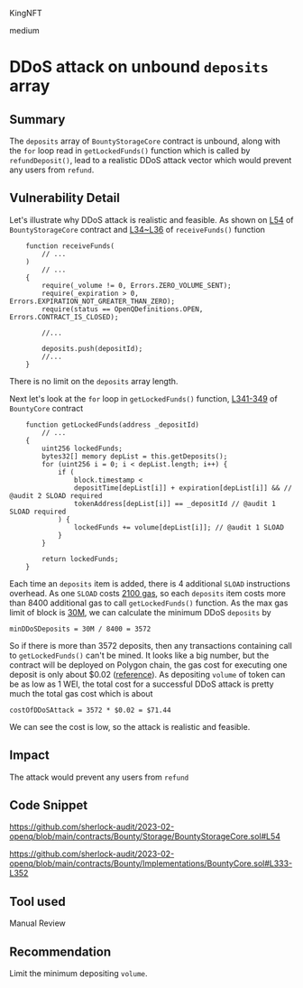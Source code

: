 KingNFT

medium

# DDoS attack on unbound ````deposits```` array

## Summary
The ````deposits```` array of ````BountyStorageCore```` contract is unbound, along with the ````for```` loop read in ````getLockedFunds()```` function which is called by ````refundDeposit()````, lead to a realistic DDoS attack vector which would prevent any users from ````refund````.

## Vulnerability Detail
Let's illustrate why DDoS attack  is realistic and feasible.
As shown on [L54](https://github.com/sherlock-audit/2023-02-openq/blob/main/contracts/Bounty/Storage/BountyStorageCore.sol#L54) of ````BountyStorageCore```` contract and [L34~L36](https://github.com/sherlock-audit/2023-02-openq/blob/main/contracts/Bounty/Implementations/BountyCore.sol#L34-L36) of ````receiveFunds()```` function
```solidity
    function receiveFunds(
        // ...
    )
        // ...
    {
        require(_volume != 0, Errors.ZERO_VOLUME_SENT);
        require(_expiration > 0, Errors.EXPIRATION_NOT_GREATER_THAN_ZERO);
        require(status == OpenQDefinitions.OPEN, Errors.CONTRACT_IS_CLOSED);

        //...

        deposits.push(depositId);
        //...
    }
```
There is no limit on the ````deposits```` array length.

Next let's look at the  ````for```` loop in ````getLockedFunds()```` function, [L341-349](https://github.com/sherlock-audit/2023-02-openq/blob/main/contracts/Bounty/Implementations/BountyCore.sol#L341~L349) of ````BountyCore```` contract
```solidity
    function getLockedFunds(address _depositId)
        // ...
    {
        uint256 lockedFunds;
        bytes32[] memory depList = this.getDeposits();
        for (uint256 i = 0; i < depList.length; i++) {
            if (
                block.timestamp <
                depositTime[depList[i]] + expiration[depList[i]] && // @audit 2 SLOAD required
                tokenAddress[depList[i]] == _depositId // @audit 1 SLOAD required
            ) {
                lockedFunds += volume[depList[i]]; // @audit 1 SLOAD
            }
        }

        return lockedFunds;
    }
```
Each time an ````deposits```` item is added, there is 4 additional  ````SLOAD```` instructions overhead. As one ````SLOAD```` costs [2100 gas](https://eips.ethereum.org/EIPS/eip-2929#abstract), so each ````deposits```` item costs more than 8400 additional gas to call ````getLockedFunds()```` function. As the max gas limit of block is [30M](https://ethereum.org/en/developers/docs/gas/#block-size), we can calculate the minimum DDoS ````deposits```` by
```solidity
minDDoSDeposits = 30M / 8400 = 3572
```
So if there is more than 3572 deposits, then any transactions containing call to ````getLockedFunds()```` can't be mined. It looks like a big number, but the contract will be deployed on Polygon chain, the gas cost for executing one deposit is only about $0.02 ([reference](https://polygonscan.com/tx/0xd1d6a19d3f3d8243b6cd3954be621c2ff4fc5a5a6b3184a8712016de48a1dadd)). As depositing ````volume```` of token can be as low as 1 WEI, the total cost for a successful DDoS attack is pretty much the total gas cost which is about
```solidity
costOfDDoSAttack = 3572 * $0.02 = $71.44 
```
We can see the cost is low, so the attack is realistic and feasible.

## Impact
The attack would prevent any users from ````refund````

## Code Snippet
https://github.com/sherlock-audit/2023-02-openq/blob/main/contracts/Bounty/Storage/BountyStorageCore.sol#L54

https://github.com/sherlock-audit/2023-02-openq/blob/main/contracts/Bounty/Implementations/BountyCore.sol#L333-L352


## Tool used

Manual Review

## Recommendation
Limit the minimum depositing ````volume````.
